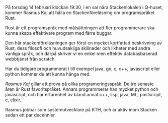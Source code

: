<!-- 
.. title: Stackenföreläsning om Rust
.. slug: rust
.. date: 2019-02-28 20:33:00 CET
.. description: 
.. category: 2019
-->

På torsdag 14 februari klockan 19:30, i en sal nära Stackenlokalen i
Q-huset, kommer Rasmus Kaj att hålla en Stackenföreläsning om
programspråket Rust.

Rust är ett programspråk med målsättningen att fler programmerare ska
kunna skapa effektivare program med färre buggar.

Den här stackenföreläsningen ger först en mycket kortfattad
beskrivning av Rust, dess filosofi och huvudsakliga skillnader och
likheter med andra vanliga språk, och därpå skriver vi en enkel men
effektiv databasbaserad webbtjänst från scratch.

Har du tidigare programmerat i till exempel java, go, c, c++,
javascript eller python kommer du att kunna hänga med.

<!-- TEASER_END -->


*Rasmus Kaj* gillar att prova på olika programeringsspråk.
De tre senaste åren är Rust favoritspråket.
Annars programmerar han mycket python och javascript, och har
erfarenhet av bland annat c++, lisp, java, ML, postscript, c, elixir.

Rasmus jobbar som systemutvecklare på KTH, och är aktiv inom Stacken
sedan ett par decennier.
